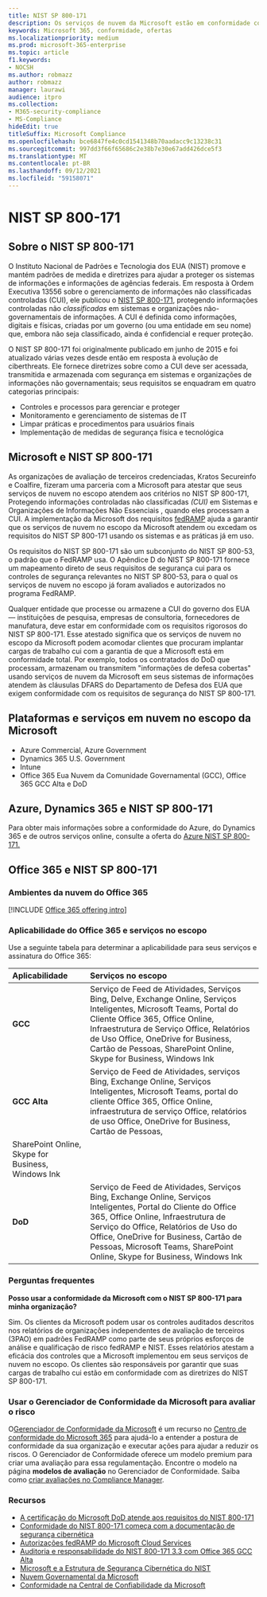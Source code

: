 ```yaml
---
title: NIST SP 800-171
description: Os serviços de nuvem da Microsoft estão em conformidade com as diretrizes do NIST SP 800-171 para proteger informações não classificadas controladas (CUI) em sistemas de informações não essenciais.
keywords: Microsoft 365, conformidade, ofertas
ms.localizationpriority: medium
ms.prod: microsoft-365-enterprise
ms.topic: article
f1.keywords:
- NOCSH
ms.author: robmazz
author: robmazz
manager: laurawi
audience: itpro
ms.collection:
- M365-security-compliance
- MS-Compliance
hideEdit: true
titleSuffix: Microsoft Compliance
ms.openlocfilehash: bce6847fe4c0cd1541348b70aadacc9c13238c31
ms.sourcegitcommit: 997dd3f66f65686c2e38b7e30e67add426dce5f3
ms.translationtype: MT
ms.contentlocale: pt-BR
ms.lasthandoff: 09/12/2021
ms.locfileid: "59158071"
---
```

# <a name="nist-sp-800-171"></a>NIST SP 800-171

## <a name="about-nist-sp-800-171"></a>Sobre o NIST SP 800-171

O Instituto Nacional de Padrões e Tecnologia dos EUA (NIST) promove e mantém padrões de medida e diretrizes para ajudar a proteger os sistemas de informações e informações de agências federais. Em resposta à Ordem Executiva 13556 sobre o gerenciamento de informações não classificadas controladas (CUI), ele publicou o [NIST SP 800-171](https://csrc.nist.gov/publications/detail/sp/800-171/rev-1/final), protegendo informações controladas não *classificadas* em sistemas e organizações não-governamentais de informações. A CUI é definida como informações, digitais e físicas, criadas por um governo (ou uma entidade em seu nome) que, embora não seja classificado, ainda é confidencial e requer proteção.

O NIST SP 800-171 foi originalmente publicado em junho de 2015 e foi atualizado várias vezes desde então em resposta à evolução de ciberthreats. Ele fornece diretrizes sobre como a CUI deve ser acessada, transmitida e armazenada com segurança em sistemas e organizações de informações não governamentais; seus requisitos se enquadram em quatro categorias principais:

- Controles e processos para gerenciar e proteger
- Monitoramento e gerenciamento de sistemas de IT
- Limpar práticas e procedimentos para usuários finais
- Implementação de medidas de segurança física e tecnológica

## <a name="microsoft-and-nist-sp-800-171"></a>Microsoft e NIST SP 800-171

As organizações de avaliação de terceiros credenciadas, Kratos Secureinfo e Coalfire, fizeram uma parceria com a Microsoft para atestar que seus serviços de nuvem no escopo atendem aos critérios no NIST SP 800-171, Protegendo informações controladas não classificadas *(CUI)* em Sistemas e Organizações de Informações Não Essenciais , quando eles processam a CUI. A implementação da Microsoft dos requisitos [fedRAMP](offering-fedramp.md) ajuda a garantir que os serviços de nuvem no escopo da Microsoft atendem ou excedam os requisitos do NIST SP 800-171 usando os sistemas e as práticas já em uso.

Os requisitos do NIST SP 800-171 são um subconjunto do NIST SP 800-53, o padrão que o FedRAMP usa. O Apêndice D do NIST SP 800-171 fornece um mapeamento direto de seus requisitos de segurança cui para os controles de segurança relevantes no NIST SP 800-53, para o qual os serviços de nuvem no escopo já foram avaliados e autorizados no programa FedRAMP.

Qualquer entidade que processe ou armazene a CUI do governo dos EUA — instituições de pesquisa, empresas de consultoria, fornecedores de manufatura, deve estar em conformidade com os requisitos rigorosos do NIST SP 800-171. Esse atestado significa que os serviços de nuvem no escopo da Microsoft podem acomodar clientes que procuram implantar cargas de trabalho cui com a garantia de que a Microsoft está em conformidade total. Por exemplo, todos os contratados do DoD que processam, armazenam ou transmitem "informações de defesa cobertas" usando serviços de nuvem da Microsoft em seus sistemas de informações atendem às cláusulas DFARS do Departamento de Defesa dos EUA que exigem conformidade com os requisitos de segurança do NIST SP 800-171.

## <a name="microsoft-in-scope-cloud-platforms--services"></a>Plataformas e serviços em nuvem no escopo da Microsoft

- Azure Commercial, Azure Government
- Dynamics 365 U.S. Government
- Intune
- Office 365 Eua Nuvem da Comunidade Governamental (GCC), Office 365 GCC Alta e DoD

## <a name="azure-dynamics-365-and-nist-sp-800-171"></a>Azure, Dynamics 365 e NIST SP 800-171

Para obter mais informações sobre a conformidade do Azure, do Dynamics 365 e de outros serviços online, consulte a oferta do [Azure NIST SP 800-171.](/azure/compliance/offerings/offering-nist-800-171)

## <a name="office-365-and-nist-sp-800-171"></a>Office 365 e NIST SP 800-171

### <a name="office-365-cloud-environments"></a>Ambientes da nuvem do Office 365

[!INCLUDE [Office 365 offering intro](../includes/o365-offering-introduction.md)]

### <a name="office-365-applicability-and-in-scope-services"></a>Aplicabilidade do Office 365 e serviços no escopo

Use a seguinte tabela para determinar a aplicabilidade para seus serviços e assinatura do Office 365:

| **Aplicabilidade** | **Serviços no escopo** |
|:------------------|:----------------------|
| **GCC** | Serviço de Feed de Atividades, Serviços Bing, Delve, Exchange Online, Serviços Inteligentes, Microsoft Teams, Portal do Cliente Office 365, Office Online, Infraestrutura de Serviço Office, Relatórios de Uso Office, OneDrive for Business, Cartão de Pessoas, SharePoint Online, Skype for Business, Windows Ink |
| **GCC Alta** | Serviço de Feed de Atividades, serviços Bing, Exchange Online, Serviços Inteligentes, Microsoft Teams, portal do cliente Office 365, Office Online, infraestrutura de serviço Office, relatórios de uso Office, OneDrive for Business, Cartão de Pessoas, 
SharePoint Online, Skype for Business, Windows Ink |
| **DoD** | Serviço de Feed de Atividades, Serviços Bing, Exchange Online, Serviços Inteligentes, Portal do Cliente do Office 365, Office Online, Infraestrutura de Serviço do Office, Relatórios de Uso do Office, OneDrive for Business, Cartão de Pessoas, Microsoft Teams, SharePoint Online, Skype for Business, Windows Ink |

### <a name="frequently-asked-questions"></a>Perguntas frequentes

**Posso usar a conformidade da Microsoft com o NIST SP 800-171 para minha organização?**

Sim. Os clientes da Microsoft podem usar os controles auditados descritos nos relatórios de organizações independentes de avaliação de terceiros (3PAO) em padrões FedRAMP como parte de seus próprios esforços de análise e qualificação de risco fedRAMP e NIST. Esses relatórios atestam a eficácia dos controles que a Microsoft implementou em seus serviços de nuvem no escopo. Os clientes são responsáveis por garantir que suas cargas de trabalho cui estão em conformidade com as diretrizes do NIST SP 800-171.

### <a name="use-microsoft-compliance-manager-to-assess-your-risk"></a>Usar o Gerenciador de Conformidade da Microsoft para avaliar o risco

O[Gerenciador de Conformidade da Microsoft](/microsoft-365/compliance/compliance-manager) é um recurso no [Centro de conformidade do Microsoft 365](/microsoft-365/compliance/microsoft-365-compliance-center) para ajudá-lo a entender a postura de conformidade da sua organização e executar ações para ajudar a reduzir os riscos. O Gerenciador de Conformidade oferece um modelo premium para criar uma avaliação para essa regulamentação. Encontre o modelo na página **modelos de avaliação** no Gerenciador de Conformidade. Saiba como [criar avaliações no Compliance Manager](/microsoft-365/compliance/compliance-manager-assessments).

### <a name="resources"></a>Recursos

- [A certificação do Microsoft DoD atende aos requisitos do NIST 800-171](offering-DoD-DISA-L2-L4-L5.md)
- [Conformidade do NIST 800-171 começa com a documentação de segurança cibernética](https://www.nist800171.com/)
- [Autorizações fedRAMP do Microsoft Cloud Services](https://marketplace.fedramp.gov/index.html?status=Compliant&sort=productName#/products)
- [Auditoria e responsabilidade do NIST 800-171 3.3 com Office 365 GCC Alta](https://info.summit7systems.com/blog/nist-3.3-audit-and-accountability-with-office-365)
- [Microsoft e a Estrutura de Segurança Cibernética do NIST](offering-nist-csf.md)
- [Nuvem Governamental da Microsoft](https://www.microsoft.com/enterprise/government)
- [Conformidade na Central de Confiabilidade da Microsoft](https://www.microsoft.com/trust-center/compliance/compliance-overview)

